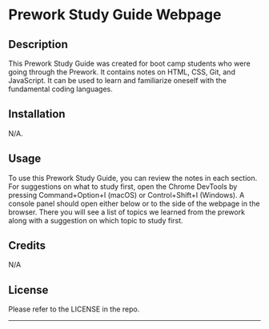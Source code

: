 # Prework Study Guide Webpage

## Description

This Prework Study Guide was created for boot camp students who were going through the Prework. It contains notes on HTML, CSS, Git, and JavaScript. It can be used to learn and familiarize oneself with the fundamental coding languages.



## Installation

N/A.

## Usage

To use this Prework Study Guide, you can review the notes in each section. For suggestions on what to study first, open the Chrome DevTools by pressing Command+Option+I (macOS) or Control+Shift+I (Windows). A console panel should open either below or to the side of the webpage in the browser. There you will see a list of topics we learned from the prework along with a suggestion on which topic to study first.



## Credits

N/A

## License

Please refer to the LICENSE in the repo.

---
